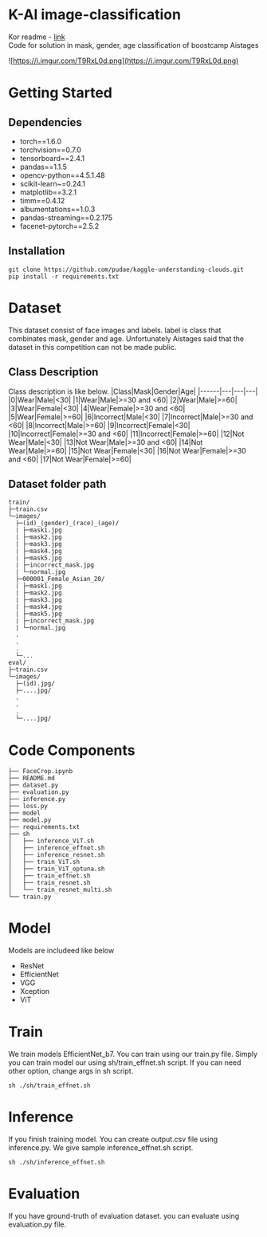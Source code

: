 # K-AI image-classification
Kor readme - [link](https://github.com/boostcampaitech2/image-classification-level1-17/blob/develop/README_ko.md)  
Code for solution in mask, gender, age classification of boostcamp Aistages


![https://i.imgur.com/T9RxL0d.png](https://i.imgur.com/T9RxL0d.png)

# Getting Started    
## Dependencies
- torch==1.6.0
- torchvision==0.7.0
- tensorboard==2.4.1
- pandas==1.1.5
- opencv-python==4.5.1.48
- scikit-learn~=0.24.1
- matplotlib==3.2.1
- timm==0.4.12
- albumentations==1.0.3
- pandas-streaming==0.2.175
- facenet-pytorch==2.5.2

## Installation
```
git clone https://github.com/pudae/kaggle-understanding-clouds.git
pip install -r requirements.txt
```

# Dataset
This dataset consist of face images and labels. label is class that combinates mask, gender and age. Unfortunately Aistages said that the dataset in this competition can not be made public. 

## Class Description
Class description is like below.
|Class|Mask|Gender|Age|
|------|---|---|---|
|0|Wear|Male|<30|
|1|Wear|Male|>=30 and <60|
|2|Wear|Male|>=60|
|3|Wear|Female|<30|
|4|Wear|Female|>=30 and <60|
|5|Wear|Female|>=60|
|6|Incorrect|Male|<30|
|7|Incorrect|Male|>=30 and <60|
|8|Incorrect|Male|>=60|
|9|Incorrect|Female|<30|
|10|Incorrect|Female|>=30 and <60|
|11|Incorrect|Female|>=60|
|12|Not Wear|Male|<30|
|13|Not Wear|Male|>=30 and <60|
|14|Not Wear|Male|>=60|
|15|Not Wear|Female|<30|
|16|Not Wear|Female|>=30 and <60|
|17|Not Wear|Female|>=60|

## Dataset folder path
```
train/
├─train.csv
└─images/
  ├─(id)_(gender)_(race)_(age)/
  | ├─mask1.jpg
  | ├─mask2.jpg
  | ├─mask3.jpg
  | ├─mask4.jpg
  | ├─mask5.jpg
  | ├─incorrect_mask.jpg
  | └─normal.jpg
  ├─000001_Female_Asian_20/
  | ├─mask1.jpg
  | ├─mask2.jpg
  | ├─mask3.jpg
  | ├─mask4.jpg
  | ├─mask5.jpg
  | ├─incorrect_mask.jpg
  | └─normal.jpg
  .
  .
  .
  └─...
eval/
├─train.csv
└─images/
  ├─(id).jpg/
  ├─....jpg/
  .
  .
  .
  └─....jpg/
```

# Code Components
```
├── FaceCrop.ipynb
├── README.md
├── dataset.py
├── evaluation.py
├── inference.py
├── loss.py
├── model
├── model.py
├── requirements.txt
├── sh
│   ├── inference_ViT.sh
│   ├── inference_effnet.sh
│   ├── inference_resnet.sh
│   ├── train_ViT.sh
│   ├── train_ViT_optuna.sh
│   ├── train_effnet.sh
│   ├── train_resnet.sh
│   └── train_resnet_multi.sh
└── train.py
```

# Model
Models are includeed like below
* ResNet
* EfficientNet
* VGG
* Xception
* ViT

# Train
We train models EfficientNet_b7. You can train using our train.py file. Simply you can train model our using sh/train_effnet.sh script. If you can need other option, change args in sh script.
```
sh ./sh/train_effnet.sh
```

# Inference
If you finish training model. You can create output.csv file using inference.py. We give sample inference_effnet.sh script.
```
sh ./sh/inference_effnet.sh
```

# Evaluation
If you have ground-truth of evaluation dataset. you can evaluate using evaluation.py file. 
